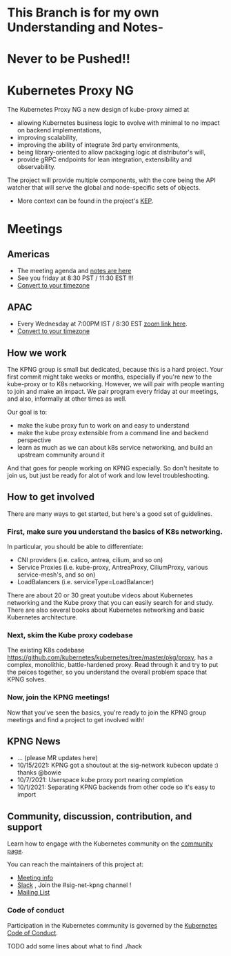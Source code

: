 # This Branch is for my own Understanding and Notes-
# Never to be Pushed!!

# Kubernetes Proxy NG

The Kubernetes Proxy NG a new design of kube-proxy aimed at

- allowing Kubernetes business logic to evolve with minimal to no impact on backend implementations,
- improving scalability,
- improving the ability of integrate 3rd party environments,
- being library-oriented to allow packaging logic at distributor's will,
- provide gRPC endpoints for lean integration, extensibility and observability.

The project will provide multiple components, with the core being the API watcher that will serve the global and node-specific sets of objects.

- More context can be found in the project's [KEP](https://github.com/kubernetes/enhancements/issues/2104).

# Meetings
## Americas
- The meeting agenda and [notes are here](https://docs.google.com/document/d/1yW3AUp5rYDLYCAtZc6e4zeLbP5HPLXdvuEFeVESOTic/edit#)
- See you friday at 8:30 PST / 11:30 EST !!!  
- [Convert to your timezone](https://dateful.com/convert/pst-pdt-pacific-time?t=830am&tz2=EST-EDT-Eastern-Time)  

## APAC
- Every Wednesday at 7:00PM IST / 8:30 EST [zoom link here](https://zoom.us/j/94435779760?pwd=TnJvdDRURktDVTZENU1kQXd5RlFBdz09).  
- [Convert to your timezone](https://dateful.com/convert/indian-standard-time-ist?t=7pm)

## How we work

The KPNG group is small but dedicated, because this is a hard project.  Your first commit might take weeks or months, especially if you're new
to the kube-proxy or to K8s networking.  However, we will pair with people wanting to join and make an impact.  We pair program every friday
at our meetings, and also, informally at other times as well.  

Our goal is to: 
- make the kube proxy fun to work on and easy to understand
- make the kube proxy extensible from a command line and backend perspective
- learn as much as we can about k8s service networking, and build an upstream community around it

And that goes for people working on KPNG especially.  So don't hesitate to join us, but just be ready for alot of work and low level troubleshooting.

## How to get involved

There are many ways to get started, but here's a good set of guidelines.

### First, make sure you understand the basics of K8s networking.

In particular, you should be able to differentiate:
- CNI providers (i.e. calico, antrea, cilium, and so on)
- Service Proxies (i.e. kube-proxy, AntreaProxy, CiliumProxy, various service-mesh's, and so on)
- LoadBalancers (i.e. serviceType=LoadBalancer)

There are about 20 or 30 great youtube videos about Kubernetes networking and the Kube proxy that you can easily search for and study.
There are also several books about Kubernetes networking and basic Kubernetes architecture.

### Next, skim the Kube proxy codebase

The existing K8s codebase https://github.com/kubernetes/kubernetes/tree/master/pkg/proxy, has a complex, monolithic, battle-hardened proxy.
Read through it and try to put the peices together, so you understand the overall problem space that KPNG solves.  

### Now, join the KPNG meetings!

Now that you've seen the basics, you're ready to join the KPNG group meetings and find a project to get involved with!

## KPNG News

- ... (please MR updates here)
- 10/15/2021: KPNG got a shoutout at the sig-network kubecon update :) thanks @bowie 
- 10/7/2021: Userspace kube proxy port nearing completion
- 10/1/2021: Separating KPNG backends from other code so it's easy to import

## Community, discussion, contribution, and support

Learn how to engage with the Kubernetes community on the [community page](http://kubernetes.io/community/).

You can reach the maintainers of this project at: 

- [Meeting info](https://docs.google.com/document/d/1yW3AUp5rYDLYCAtZc6e4zeLbP5HPLXdvuEFeVESOTic)
- [Slack](http://slack.k8s.io/) , Join the #sig-net-kpng channel !
- [Mailing List](https://groups.google.com/forum/#!forum/kubernetes-dev)

### Code of conduct

Participation in the Kubernetes community is governed by the [Kubernetes Code of Conduct](code-of-conduct.md).

[owners]: https://git.k8s.io/community/contributors/guide/owners.md
[Creative Commons 4.0]: https://git.k8s.io/website/LICENSE


TODO add some lines about what to find ./hack